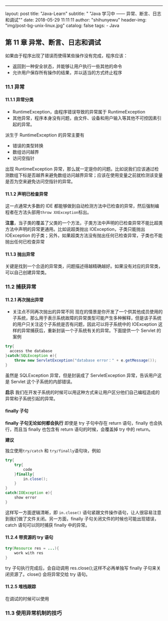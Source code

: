 ---
layout:     post
title:      "Java-Learn"
subtitle:   " \"Java 学习中 —— 异常、断言、日志和调试\""
date:       2018-05-29 11:11:11
author:     "shihunyewu"
header-img: "img/post-bg-unix-linux.jpg"
catalog: false
tags:
    - Java

## 第 11 章 异常、断言、日志和调试
[](何种错误使用返回值，何种错误应该捕获，何种错误应该直接作为返回值？)
如果由于程序出现了错误而使得某些操作没有完成，程序应该：
* 返回到一种安全状态，并能够让用户执行一些其他的命令
* 允许用户保存所有操作的结果，并以适当的方式终止程序


### 11.1 异常
#### 11.1.1 异常分类
* RuntimeException，由程序错误导致的异常属于 RuntimeException
* 其他异常，程序本身没有问题，由文件、设备和用户输入等其他不可控因素引起的异常。

派生于 RuntimeException 的异常主要有
* 错误的类型转换
* 数组访问越界
* 访问空指针

出现 RuntimeException 异常，那么就一定是你的问题。比如说我们应该通过检测数组下标是否越界来避免数组访问越界异常；应该在使用变量之前就检测该变量是否为空来避免访问空指针的异常。

#### 11.1.2 声明已检查异常
这一点通常大多数的 IDE 都能够做到自动检测方法中已检查的异常，然后强制编程者在方法头部用```throw XXException```标出。


**注意**，当子类的覆盖了父类的一个方法，子类方法中声明的已检查异常不能比超类方法中声明的异常更通用。比如说超类抛出 IOException，子类只能抛出 IOException 的子类；另外，如果超类方法没有抛出任何已检查异常，子类也不能抛出任何已检查异常

#### 11.1.3 抛出异常
关键是找到一个合适的异常类，问题描述得越精确越好。如果没有对应的异常类，可以自己创建异常类。

### 11.2 捕获异常
#### 11.2.1 再次抛出异常
* 关注点不同再次抛出的异常不同
现在的情景是你开发了一个供其他成员使用的子系统，那么用于表示系统故障的异常类型可能产生多种解释，但是该子系统的用户只关注这个子系统是否有问题，因此可以将子系统中的 IOException 这样的异常捕获后，重新封装一个子系统有关的异常。下面提供一个 Servlet 的案例
```java
try{
  access the database
}catch(SQLException e){
	throw new ServletException("database error：" + e.getMessage());
}
```
虽然是 SQLException 异常，但是封装成了 ServletException 异常，告诉用户这是 Servlet 这个子系统的内部错误。

**启示**
我们在开发子系统的时候可以用这种方式来让用户区分他们自己编程造成的异常和子系统引起的异常。

#### finally 子句
**finally 子句无论如何都会执行**
即使是 try 子句中存在 return 语句，finally 也会执行，而且当 finally 也包含有 return 语句的时候，会覆盖掉 try 中的 return。

**建议**

独立使用```try/catch``` 和 ```try/finally```语句块，例如
```java
try{
	try{
    	code
    }finally{
    	in.close();
    }
}
catch(IOException e){
	show error
}
```
这样写一方面逻辑清晰，即 ```in.close()``` 语句紧跟文件操作语句，让人很容易注意到我们做了文件关闭。另一方面，finally 子句关闭文件的时候也可能出现错误，catch 语句可以同时捕获 finally 中的异常。

#### 11.2.4 带资源的 try 语句
```java
try(Resource res = ...){
	work with res
}
```
try 子句执行完成后，会自动调用 res.close();这样不必再单独写 finally 子句来关闭资源了。close() 会将异常交给 try 语句。
#### 11.2.5 堆栈跟踪
在调试的时候可以使用

### 11.3 使用异常机制的技巧
